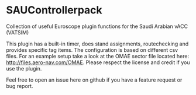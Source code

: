 # SAUControllerpack
Collection of useful Euroscope plugin functions for the Saudi Arabian vACC (VATSIM)

This plugin has a built-in timer, does stand assignments, routechecking and provides specific tag items. The configuration is based on different csv files. For an example setup take a look at the OMAE sector file located here: http://files.aero-nav.com/OMAE.
Please respect the license and credit if you use the plugin.

Feel free to open an issue here on github if you have a feature request or bug report.
